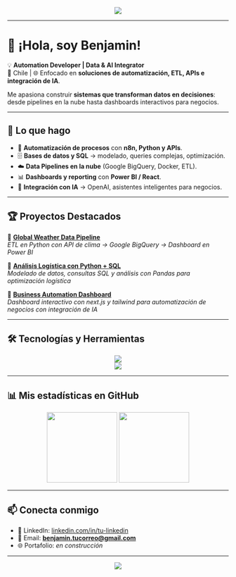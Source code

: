 <!-- Banner superior -->
<p align="center">
  <img src="https://capsule-render.vercel.app/api?type=waving&color=0:0f3443,100:34e89e&height=200&section=header&text=Benjamin%20Millalonco%20👨‍💻&fontSize=40&fontColor=ffffff&animation=fadeIn&fontAlignY=35" />
</p>

---

# 👋 ¡Hola, soy Benjamin!

💡 **Automation Developer | Data & AI Integrator**  
📍 Chile | 🌐 Enfocado en **soluciones de automatización, ETL, APIs e integración de IA**.  

Me apasiona construir **sistemas que transforman datos en decisiones**: desde pipelines en la nube hasta dashboards interactivos para negocios.  

---

## 🚀 Lo que hago
- 🔌 **Automatización de procesos** con **n8n, Python y APIs**.  
- 🗄️ **Bases de datos y SQL** → modelado, queries complejas, optimización.  
- ☁️ **Data Pipelines en la nube** (Google BigQuery, Docker, ETL).  
- 📊 **Dashboards y reporting** con **Power BI / React**.  
- 🤖 **Integración con IA** → OpenAI, asistentes inteligentes para negocios.  

---

## 🏆 Proyectos Destacados

🔹 [**Global Weather Data Pipeline**](https://github.com/hxcCoder/global-weather-pipeline)  
*ETL en Python con API de clima → Google BigQuery → Dashboard en Power BI*  

🔹 [**Análisis Logística con Python + SQL**](https://github.com/hxcCoder/analisis-logistica-python)  
*Modelado de datos, consultas SQL y análisis con Pandas para optimización logística*  

🔹 [**Business Automation Dashboard**](https://github.com/hxcCoder/business-automation-dashboard)  
*Dashboard interactivo con next.js y tailwind para automatización de negocios con integración de IA*  

---

## 🛠️ Tecnologías y Herramientas

<p align="center">
  <img src="https://skillicons.dev/icons?i=python,js,react,docker,mysql,postgresql,git,github,linux,vscode,django,next.js,tailwind" /><br/>
  <img src="https://skillicons.dev/icons?i=gcp" /> 
</p>

---

## 📊 Mis estadísticas en GitHub

<p align="center">
  <img src="https://github-readme-stats.vercel.app/api?username=hxcCoder&show_icons=true&theme=radical" height="160" />
  <img src="https://github-readme-stats.vercel.app/api/top-langs/?username=hxcCoder&layout=compact&theme=radical" height="160" />
</p>

---

## 📫 Conecta conmigo

- 💼 LinkedIn: [linkedin.com/in/tu-linkedin](https://linkedin.com)  
- 📧 Email: **benjamin.tucorreo@gmail.com**  
- 🌐 Portafolio: *en construcción*  

---

<p align="center">
  <img src="https://capsule-render.vercel.app/api?type=waving&color=0:0f3443,100:34e89e&height=100&section=footer"/>
</p>
